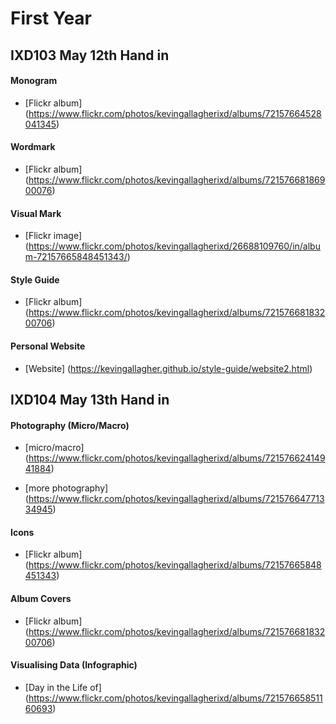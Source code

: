 First Year 
========================
IXD103 May 12th Hand in
-----------------------

#### Monogram

+ [Flickr album]
(https://www.flickr.com/photos/kevingallagherixd/albums/72157664528041345)


#### Wordmark

+ [Flickr album]
(https://www.flickr.com/photos/kevingallagherixd/albums/72157668186900076)


#### Visual Mark

+ [Flickr image]
(https://www.flickr.com/photos/kevingallagherixd/26688109760/in/album-72157665848451343/)


#### Style Guide

+ [Flickr album]
(https://www.flickr.com/photos/kevingallagherixd/albums/72157668183200706)


#### Personal Website

+ [Website]
(https://kevingallagher.github.io/style-guide/website2.html)





IXD104 May 13th Hand in
-----------------------

#### Photography (Micro/Macro)
+ [micro/macro]
(https://www.flickr.com/photos/kevingallagherixd/albums/72157662414941884)

+ [more photography]
(https://www.flickr.com/photos/kevingallagherixd/albums/72157664771334945)

#### Icons 
+ [Flickr album]
(https://www.flickr.com/photos/kevingallagherixd/albums/72157665848451343)



#### Album Covers
+ [Flickr album]
(https://www.flickr.com/photos/kevingallagherixd/albums/72157668183200706)


#### Visualising Data (Infographic)
+ [Day in the Life of]
(https://www.flickr.com/photos/kevingallagherixd/albums/72157665851160693)




